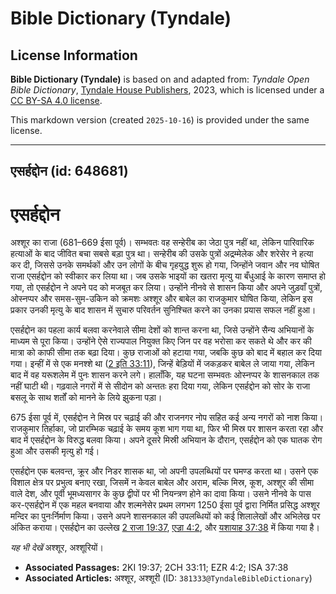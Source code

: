 # Bible Dictionary (Tyndale)

## License Information

**Bible Dictionary (Tyndale)** is based on and adapted from: _Tyndale Open Bible Dictionary_, [Tyndale House Publishers](https://tyndaleopenresources.com/), 2023, which is licensed under a [CC BY-SA 4.0 license](https://creativecommons.org/licenses/by-sa/4.0/legalcode.en).

This markdown version (created `2025-10-16`) is provided under the same license.



--------------------------------

## एसर्हद्दोन (id: 648681)

एसर्हद्दोन
==========

अश्शूर का राजा (681–669 ईसा पूर्व)। सम्भवतः वह सन्हेरीब का जेठा पुत्र नहीं था, लेकिन पारिवारिक हत्याओं के बाद जीवित बचा सबसे बड़ा पुत्र था। सन्हेरीब की उसके पुत्रों अद्रम्मेलेक और शरेसेर ने हत्या कर दी, जिससे उनके समर्थकों और उन लोगों के बीच गृहयुद्ध शुरू हो गया, जिन्होंने जवान और नव घोषित राजा एसर्हद्दोन को स्वीकार कर लिया था। जब उसके भाइयों का खतरा मृत्यु या बँधुआई के कारण समाप्त हो गया, तो एसर्हद्दोन ने अपने पद को मजबूत कर लिया। उन्होंने नीनवे से शासन किया और अपने जुड़वाँ पुत्रों, ओस्नप्पर और समस\-सुम\-उकिन को क्रमशः अश्शूर और बाबेल का राजकुमार घोषित किया, लेकिन इस प्रकार उनकी मृत्यु के बाद शासन में सुचारु परिवर्तन सुनिश्चित करने का उनका प्रयास सफल नहीं हुआ।

एसर्हद्दोन का पहला कार्य बलवा करनेवाले सीमा देशों को शान्त करना था, जिसे उन्होंने सैन्य अभियानों के माध्यम से पूरा किया। उन्होंने ऐसे राज्यपाल नियुक्त किए जिन पर वह भरोसा कर सकते थे और कर की मात्रा को काफी सीमा तक बढ़ा दिया। कुछ राजाओं को हटाया गया, जबकि कुछ को बाद में बहाल कर दिया गया। इन्हीं में से एक मनश्शे था ([2 इति 33:11](https://ref.ly/2Chr33:11)), जिन्हें बेड़ियों में जकड़कर बाबेल ले जाया गया, लेकिन बाद में वह यरूशलेम में पुनः शासन करने लगे। हालाँकि, यह घटना सम्भवतः ओस्नप्पर के शासनकाल तक नहीं घाटी थी। गढ़वाले नगरों में से सीदोन को अन्ततः हरा दिया गया, लेकिन एसर्हद्दोन को सोर के राजा बसलू के साथ शर्तों को मानने के लिये झुकना पड़ा।

675 ईसा पूर्व में, एसर्हद्दोन ने मिस्र पर चढ़ाई की और राजनगर नोप सहित कई अन्य नगरों को नाश किया। राजकुमार तिर्हाका, जो प्रारम्भिक चढ़ाई के समय कूश भाग गया था, फिर भी मिस्र पर शासन करता रहा और बाद में एसर्हद्दोन के विरुद्ध बलवा किया। अपने दूसरे मिस्री अभियान के दौरान, एसर्हद्दोन को एक घातक रोग हुआ और उसकी मृत्यु हो गई।

एसर्हद्दोन एक बलवन्त, क्रूर और निडर शासक था, जो अपनी उपलब्धियों पर घमण्ड करता था। उसने एक विशाल क्षेत्र पर प्रभुत्व बनाए रखा, जिसमें न केवल बाबेल और अराम, बल्कि मिस्र, कूश, अश्शूर की सीमा वाले देश, और पूर्वी भूमध्यसागर के कुछ द्वीपों पर भी नियन्त्रण होने का दावा किया। उसने नीनवे के पास कर\-एसर्हद्दोन में एक महल बनवाया और शल्मनेसेर प्रथम लगभग 1250 ईसा पूर्व द्वारा निर्मित प्रसिद्ध अश्शूर मन्दिर का पुनःर्निर्माण किया। उसने अपने शासनकाल की उपलब्धियों को कई शिलालेखों और अभिलेख पर अंकित कराया। एसर्हद्दोन का उल्लेख [2 राजा 19:37](https://ref.ly/2Kgs19:37), [एज्रा 4:2](https://ref.ly/Ezra4:2), और [यशायाह 37:38](https://ref.ly/Isa37:38) में किया गया है।

*यह भी देखें* अश्शूर, अश्शूरियों।

* **Associated Passages:** 2KI 19:37; 2CH 33:11; EZR 4:2; ISA 37:38
* **Associated Articles:** अश्शूर, अश्शूरी (ID: `381333@TyndaleBibleDictionary`)

